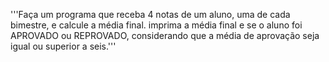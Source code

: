 '''Faça um programa que receba 4 notas de um aluno,
 uma de cada bimestre, e calcule a média final.
 imprima a média final e se o aluno foi APROVADO ou REPROVADO,
considerando que a média de aprovação seja igual ou superior a seis.'''
